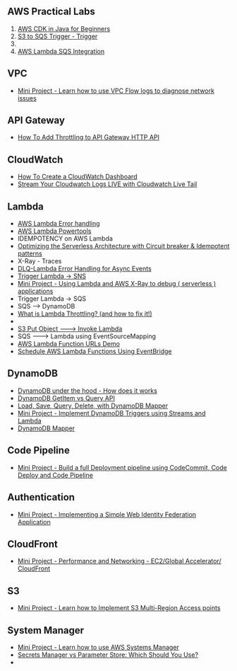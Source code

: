 ## AWS Practical Labs



1. [AWS CDK in Java for Beginners](https://www.youtube.com/watch?v=R7wSTZ54gNk&list=PLLv1Hn1N3bRxgxEX1AIJn8GK_6q_C-FC8)
2. [S3 to SQS Trigger - Trigger](https://www.youtube.com/watch?v=XNO0h61WmzE)
2.
3. [AWS Lambda SQS Integration](https://www.youtube.com/watch?v=L8criflLR20)

## VPC
- [Mini Project - Learn how to use VPC Flow logs to diagnose network issues](https://www.youtube.com/watch?v=4HvwQ1uoWEA&list=PLTk5ZYSbd9MiiBmPitRUGWIgnq9nm--GZ&index=9)

## API Gateway
- [How To Add Throttling to API Gateway HTTP API ](https://youtu.be/sCXejDwPGY4?si=RenRHvAurjlRE1_t)

## CloudWatch
- [How To Create a CloudWatch Dashboard](https://youtu.be/5QK3FB1EsV0?si=I2We1NFD8zdO0kzl)
- [Stream Your Cloudwatch Logs LIVE with Cloudwatch Live Tail](https://youtu.be/JYmwEfLioG8?si=6qGqMU-NA32bZZUK)


## Lambda
- [AWS Lambda Error handling](https://www.youtube.com/watch?v=CiRs3wA1BXM&list=PLLv1Hn1N3bRzke3cYLX_yl9CEEr0J0bf7&index=3)
- [AWS Lambda Powertools](https://youtu.be/dH2GP6Lydj8?si=bZ66y9VmelawL3sm)
- IDEMPOTENCY on AWS Lambda
- [Optimizing the Serverless Architecture with Circuit breaker & Idempotent patterns](https://youtu.be/vzoYAGQUSyw?si=wHW-LZxH5RYNp6ic)
- X-Ray - Traces
- [DLQ-Lambda Error Handling for Async Events](https://www.youtube.com/watch?v=EB2OWQhWhIs&list=PLLv1Hn1N3bRzke3cYLX_yl9CEEr0J0bf7&index=4)
- [Trigger Lambda -> SNS](https://www.youtube.com/watch?v=Jh_jrcOpF-I&list=PLLv1Hn1N3bRzke3cYLX_yl9CEEr0J0bf7&index=9)
- [Mini Project - Using Lambda and AWS X-Ray to debug ( serverless ) applications](https://www.youtube.com/watch?v=V1Fj8uEyp-E&list=PLTk5ZYSbd9MiiBmPitRUGWIgnq9nm--GZ&index=10)
- Trigger Lambda -> SQS
- SQS --> DynamoDB
- [What is Lambda Throttling? (and how to fix it!)](https://youtu.be/2tmsyweB3k4?si=0Zi2VZOKEttlWCNq)
- 
- [S3 Put Object ---> Invoke Lambda](https://www.youtube.com/watch?v=3oV4Nj_ruOA&list=PLLv1Hn1N3bRzke3cYLX_yl9CEEr0J0bf7&index=2)
- SQS ---> Lambda using EventSourceMapping
- [AWS Lambda Function URLs Demo ](https://www.youtube.com/watch?v=zAMPNV6F2cI&list=PLLv1Hn1N3bRzke3cYLX_yl9CEEr0J0bf7&index=7)
- [Schedule AWS Lambda Functions Using EventBridge](https://www.youtube.com/watch?v=-ResiAcM8pg&list=PLLv1Hn1N3bRzke3cYLX_yl9CEEr0J0bf7&index=8)


## DynamoDB
- [DynamoDB under the hood - How does it works](https://youtu.be/ZhXqNcbR4n0?si=CLLlMGM6U_Qwh9xq)
- [DynamoDB GetItem vs Query API](https://youtu.be/twxM7WTfhGs?si=LMQ2nVmmex4XJEhI)
- [Load, Save, Query, Delete, with DynamoDB Mapper](https://www.youtube.com/watch?v=m61Uo_PGwVc)
- [Mini Project - Implement DynamoDB Triggers using Streams and Lambda](https://www.youtube.com/watch?v=WgqdkaTaC4M&list=PLTk5ZYSbd9MiiBmPitRUGWIgnq9nm--GZ&index=1)
- [DynamoDB Mapper ](https://youtu.be/m61Uo_PGwVc?si=8lySByKDAvdC_lE4)

## Code Pipeline
-  [Mini Project - Build a full Deployment pipeline using CodeCommit, Code Deploy and Code Pipeline](https://www.youtube.com/watch?v=MDMH_XXDbrI&list=PLTk5ZYSbd9MjkP6-x8sbJ00wJyyhzk0oi&index=2)


## Authentication 
- [Mini Project - Implementing a Simple Web Identity Federation Application](https://www.youtube.com/watch?v=sYurFodsnlM&list=PLTk5ZYSbd9MjkP6-x8sbJ00wJyyhzk0oi&index=5)


## CloudFront
- [Mini Project - Performance and Networking - EC2/Global Accelerator/ CloudFront](https://www.youtube.com/watch?v=EOH-ukz9FD4&list=PLTk5ZYSbd9MiiBmPitRUGWIgnq9nm--GZ&index=3)


## S3
- [Mini Project - Learn how to Implement S3 Multi-Region Access points](https://www.youtube.com/watch?v=UUleX4pXLVo&list=PLTk5ZYSbd9MiiBmPitRUGWIgnq9nm--GZ&index=6)


## System Manager
- [Mini Project - Learn how to use AWS Systems Manager](https://www.youtube.com/watch?v=B2MecqC5nJA&list=PLTk5ZYSbd9MiiBmPitRUGWIgnq9nm--GZ&index=8)
- [Secrets Manager vs Parameter Store: Which Should You Use?](https://youtu.be/ULU2cRQI4hY?si=vw2O3_-tEUPixaqf)
- 